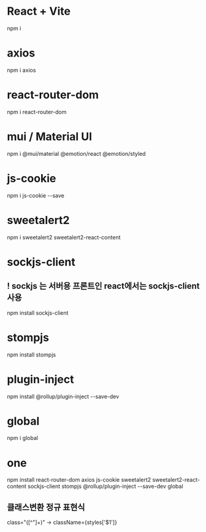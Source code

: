 # React + Vite
npm i

# axios
npm i axios

# react-router-dom
npm i react-router-dom

# mui / Material UI
npm i @mui/material @emotion/react @emotion/styled

# js-cookie
npm i js-cookie --save

# sweetalert2
npm i sweetalert2 sweetalert2-react-content

# sockjs-client
## ! sockjs 는 서버용 프론트인 react에서는 sockjs-client 사용
npm install sockjs-client

# stompjs
npm install stompjs

# plugin-inject
npm install @rollup/plugin-inject --save-dev

# global
npm i global

# one
npm install react-router-dom axios js-cookie sweetalert2 sweetalert2-react-content sockjs-client stompjs @rollup/plugin-inject --save-dev global

## 클래스변환 정규 표현식

class="([^"]+)"
->
className={styles['$1']}
